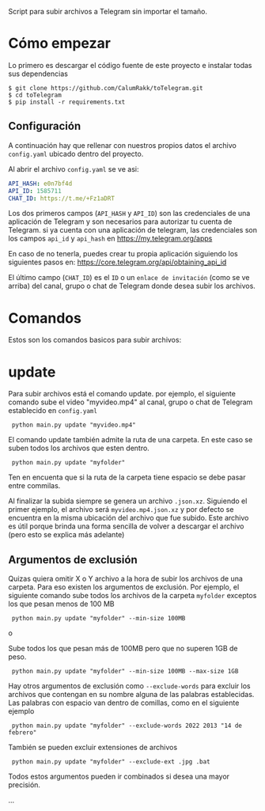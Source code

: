 


Script para subir archivos a Telegram sin importar el tamaño.

# Cómo empezar

Lo primero es descargar el código fuente de este proyecto e instalar todas sus dependencias
```shell
$ git clone https://github.com/CalumRakk/toTelegram.git
$ cd toTelegram
$ pip install -r requirements.txt
```

## Configuración
A continuación hay que rellenar con nuestros propios datos el archivo `config.yaml` ubicado dentro del proyecto.

Al abrir el archivo `config.yaml` se ve asi:
```Yaml
API_HASH: e0n7bf4d
API_ID: 1585711
CHAT_ID: https://t.me/+Fz1aDRT
```
Los dos primeros campos (`API_HASH` y `API_ID`) son las credenciales de una aplicación de Telegram y son necesarios para autorizar tu cuenta de Telegram. si ya cuenta con una aplicación de telegram, las credenciales son los campos `api_id` y `api_hash` en https://my.telegram.org/apps

En caso de no tenerla, puedes crear tu propia aplicación siguiendo los siguientes pasos en: https://core.telegram.org/api/obtaining_api_id

El último campo (`CHAT_ID`) es el `ID` o un `enlace de invitación` (como se ve arriba) del canal, grupo o chat de Telegram donde desea subir los archivos.


# Comandos
Estos son los comandos basicos para subir archivos:

# update
Para subir archivos está el comando update. por ejemplo, el siguiente comando sube el video "myvideo.mp4" al canal, grupo o chat de Telegram establecido en `config.yaml`

     python main.py update "myvideo.mp4"

El comando update también admite la ruta de una carpeta. En este caso se suben todos los archivos que esten dentro.

     python main.py update "myfolder"

Ten en encuenta que si la ruta de la carpeta tiene espacio se debe pasar entre commilas.

Al finalizar la subida siempre se genera un archivo `.json.xz`. Siguiendo el primer ejemplo, el archivo será `myvideo.mp4.json.xz` y por defecto se encuentra en la misma ubicación del archivo que fue subido. Este archivo es útil porque brinda una forma sencilla de volver a descargar el archivo (pero esto se explica más adelante)


## Argumentos de exclusión
Quizas quiera omitir X o Y archivo a la hora de subir los archivos de una carpeta. Para eso existen los argumentos de exclusión. Por ejemplo, el siguiente comando sube todos los archivos de la carpeta `myfolder` exceptos los que pesan menos de 100 MB

     python main.py update "myfolder" --min-size 100MB

o 

Sube todos los que pesan más de 100MB pero que no superen 1GB de peso.

     python main.py update "myfolder" --min-size 100MB --max-size 1GB

Hay otros argumentos de exclusión como `--exclude-words` para excluir los archivos que contengan en su nombre alguna de las palabras establecidas. Las palabras con espacio van dentro de comillas, como en el siguiente ejemplo

     python main.py update "myfolder" --exclude-words 2022 2013 "14 de febrero"

También se pueden excluir extensiones de archivos

     python main.py update "myfolder" --exclude-ext .jpg .bat

Todos estos argumentos pueden ir combinados si desea una mayor precisión.


...